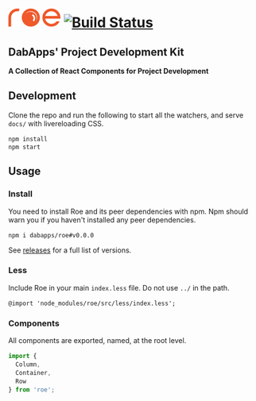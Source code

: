 # ![roe](docs/images/roe-logo-small.png) [![Build Status](https://travis-ci.com/dabapps/roe.svg?token=YbH3f6uroz5f5q8RxDdW&branch=master)](https://travis-ci.com/dabapps/roe)

## DabApps' Project Development Kit

**A Collection of React Components for Project Development**

## Development

Clone the repo and run the following to start all the watchers, and serve `docs/` with livereloading CSS.

```shell
npm install
npm start
```

## Usage

### Install

You need to install Roe and its peer dependencies with npm. Npm should warn you if you haven't installed any peer dependencies.

```shell
npm i dabapps/roe#v0.0.0
```

See [releases](https://github.com/dabapps/roe/releases) for a full list of versions.

### Less

Include Roe in your main `index.less` file. Do not use `../` in the path.

```less
@import 'node_modules/roe/src/less/index.less';
```

### Components

All components are exported, named, at the root level.

```javascript
import {
  Column,
  Container,
  Row
} from 'roe';
```
